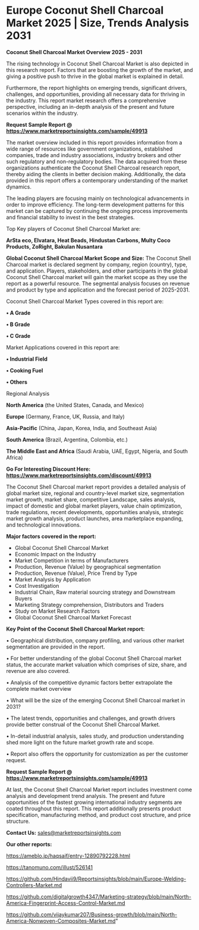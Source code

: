 # Europe Coconut Shell Charcoal Market 2025 | Size, Trends Analysis 2031

<Strong> Coconut Shell Charcoal Market Overview 2025 - 2031</strong>

The rising technology in Coconut Shell Charcoal Market is also depicted in this research report. Factors that are boosting the growth of the market, and giving a positive push to thrive in the global market is explained in detail.

Furthermore, the report highlights on emerging trends, significant drivers, challenges, and opportunities, providing all necessary data for thriving in the industry. This report market research offers a comprehensive perspective, including an in-depth analysis of the present and future scenarios within the industry.

<strong>Request Sample Report @ <a href=https://www.marketreportsinsights.com/sample/49913>https://www.marketreportsinsights.com/sample/49913</a></strong>

The market overview included in this report provides information from a wide range of resources like government organizations, established companies, trade and industry associations, industry brokers and other such regulatory and non-regulatory bodies. The data acquired from these organizations authenticate the Coconut Shell Charcoal research report, thereby aiding the clients in better decision making. Additionally, the data provided in this report offers a contemporary understanding of the market dynamics.

The leading players are focusing mainly on technological advancements in order to improve efficiency. The long-term development patterns for this market can be captured by continuing the ongoing process improvements and financial stability to invest in the best strategies.

Top Key players of Coconut Shell Charcoal Market are:

<strong>ArSta eco, Elvatara, Heat Beads, Hindustan Carbons, Multy Coco Products, ZoRight, Bakulan Nusantara</strong>

<strong><b>Global Coconut Shell Charcoal Market Scope and Size:</b></strong>
The Coconut Shell Charcoal market is declared segment by company, region (country), type, and application. Players, stakeholders, and other participants in the global Coconut Shell Charcoal market will gain the market scope as they use the report as a powerful resource. The segmental analysis focuses on revenue and product by type and application and the forecast period of 2025-2031.

Coconut Shell Charcoal Market Types covered in this report are:

<strong>•  A Grade

•  B Grade

•  C Grade</strong>

Market Applications covered in this report are:

<strong>•  Industrial Field

•  Cooking Fuel

•  Others</strong> 

Regional Analysis

<strong>North America</strong> (the United States, Canada, and Mexico)

<strong>Europe</strong> (Germany, France, UK, Russia, and Italy)

<strong>Asia-Pacific</strong> (China, Japan, Korea, India, and Southeast Asia)

<strong>South America</strong> (Brazil, Argentina, Colombia, etc.)

<strong>The Middle East and Africa</strong> (Saudi Arabia, UAE, Egypt, Nigeria, and South Africa)

<strong>Go For Interesting Discount Here: <a href=https://www.marketreportsinsights.com/discount/49913>https://www.marketreportsinsights.com/discount/49913</a></strong>

The Coconut Shell Charcoal market report provides a detailed analysis of global market size, regional and country-level market size, segmentation market growth, market share, competitive Landscape, sales analysis, impact of domestic and global market players, value chain optimization, trade regulations, recent developments, opportunities analysis, strategic market growth analysis, product launches, area marketplace expanding, and technological innovations.

<strong><b>Major factors covered in the report:</b></strong>
<ul>
  <li>Global Coconut Shell Charcoal Market </li>
  <li>Economic Impact on the Industry</li>
  <li>Market Competition in terms of Manufacturers</li>
  <li>Production, Revenue (Value) by geographical segmentation</li>
  <li>Production, Revenue (Value), Price Trend by Type</li>
  <li>Market Analysis by Application</li>
  <li>Cost Investigation</li>
  <li>Industrial Chain, Raw material sourcing strategy and Downstream Buyers</li>
  <li>Marketing Strategy comprehension, Distributors and Traders</li>
  <li>Study on Market Research Factors</li>
  <li>Global Coconut Shell Charcoal Market Forecast</li>
</ul>

<strong><b>Key Point of the Coconut Shell Charcoal Market report:</b></strong>

• Geographical distribution, company profiling, and various other market segmentation are provided in the report.

• For better understanding of the global Coconut Shell Charcoal market status, the accurate market valuation which comprises of size, share, and revenue are also covered.

• Analysis of the competitive dynamic factors better extrapolate the complete market overview

• What will be the size of the emerging Coconut Shell Charcoal market in 2031?

• The latest trends, opportunities and challenges, and growth drivers provide better construal of the Coconut Shell Charcoal Market.

• In-detail industrial analysis, sales study, and production understanding shed more light on the future market growth rate and scope.

• Report also offers the opportunity for customization as per the customer request.

<strong>Request Sample Report @ <a href=https://www.marketreportsinsights.com/sample/49913>https://www.marketreportsinsights.com/sample/49913</a></strong>

At last, the Coconut Shell Charcoal Market report includes investment come analysis and development trend analysis. The present and future opportunities of the fastest growing international industry segments are coated throughout this report. This report additionally presents product specification, manufacturing method, and product cost structure, and price structure.

<strong>Contact Us:</strong>
sales@marketreportsinsights.com

<strong>Our other reports:</strong>

<a href=https://ameblo.jp/haqsaif/entry-12890792228.html>https://ameblo.jp/haqsaif/entry-12890792228.html</a>

<a href=https://tanomuno.com/illust/526141>https://tanomuno.com/illust/526141</a>

<a href=https://github.com/Hindavii9/Reportsinsights/blob/main/Europe-Welding-Controllers-Market.md>https://github.com/Hindavii9/Reportsinsights/blob/main/Europe-Welding-Controllers-Market.md</a>

<a href=https://github.com/digitalgrowth4347/Marketing-strategy/blob/main/North-America-Fingerprint-Access-Control-Market.md>https://github.com/digitalgrowth4347/Marketing-strategy/blob/main/North-America-Fingerprint-Access-Control-Market.md</a>

<a href=https://github.com/vijaykumar207/Business-growth/blob/main/North-America-Nonwoven-Composites-Market.md>https://github.com/vijaykumar207/Business-growth/blob/main/North-America-Nonwoven-Composites-Market.md</a>"
